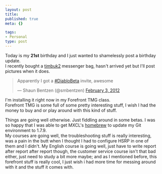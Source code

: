 ```yaml
--- 
layout: post
title: 
published: true
meta: {}

tags: 
- Personal
type: post
---
```


Today is my **21st** birthday and I just wanted to shamelessly post a birthday update.  
I recently bought a [timbuk2](http://timbuk2.com) messenger bag, hasn't arrived yet but I'll post pictures when it does.  
 
&#x20;<blockquote class="twitter-tweet"><p>Apparently I got a <a href="https://twitter.com/search/%2523DiabloBeta">#DiabloBeta</a> invite, awesome</p>&mdash; Shaun Bentzen (@smbentzen) <a href="https://twitter.com/smbentzen/status/165277086880243712" data-datetime="2012-02-03T03:35:02+00:00">February 3, 2012</a></blockquote><script src="//platform.twitter.com/widgets.js" charset="utf-8"></script>

I'm installing it right now in my Forefront TMG class.  
Forefront TMG is some full of some pretty interesting stuff, I wish I had the money to buy and or play around with this kind of stuff.  

Things are going well otherwise. Just fiddling around in some betas. I was so happy that I was able to get MXCL's [homebrew](https://github.com/mxcl/homebrew) to update my Git environment to 1.7.9.  
My courses are going well, the troubleshooting stuff is really interesting, was a pain in the butt when I thought I had to configure HSRP in one of them and I didn't. My English course is going well, just have to write report after report after report though, the customer service course isn't that bad either, just need to study a bit more maybe; and as I mentioned before, this forefront stuff is really cool, I just wish i had more time for messing around with it and the stuff it comes with.